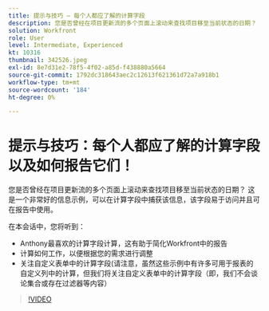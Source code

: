 ```yaml
---
title: 提示与技巧 — 每个人都应了解的计算字段
description: 您是否曾经在项目更新流的多个页面上滚动来查找项目移至当前状态的日期？ 这是非常好的……（请用60到160个字符描述）
solution: Workfront
role: User
level: Intermediate, Experienced
kt: 10316
thumbnail: 342526.jpeg
exl-id: 8e7d31e2-78f5-4f02-a85d-f438880a5664
source-git-commit: 1792dc318643aec2c12613f621361d72a7a918b1
workflow-type: tm+mt
source-wordcount: '184'
ht-degree: 0%

---
```


# 提示与技巧：每个人都应了解的计算字段以及如何报告它们！

您是否曾经在项目更新流的多个页面上滚动来查找项目移至当前状态的日期？ 这是一个非常好的信息示例，可以在计算字段中捕获该信息，该字段易于访问并且可在报告中使用。

在本会话中，您将听到：

* Anthony最喜欢的计算字段计算，这有助于简化Workfront中的报告
* 计算如何工作，以便根据您的需求进行调整
* 关注自定义表单中的计算字段(请注意，虽然这些示例中有许多可用于报表的自定义列中的计算，但我们将关注自定义表单中的计算字段（即，我们不会谈论集合或存在过滤器等内容）

>[!VIDEO](https://video.tv.adobe.com/v/342526/?quality=12&learn=on)
